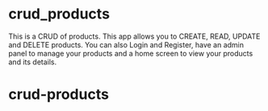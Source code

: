 # crud_products

This is a CRUD of products. This app allows you to CREATE, READ, UPDATE and DELETE products. You can also Login and Register, have an admin panel to manage your products and a home screen to view your products and its details.
# crud-products
